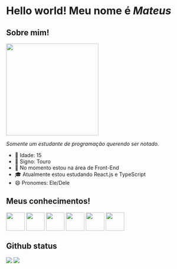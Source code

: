 # Hello world! Meu nome é _Mateus_

## Sobre mim!
<div>
  <img width=250 src="https://github.com/mStof/mStof/assets/137577094/910a4d52-303e-4711-af00-4616d4fa0a25">
  <p><em>Somente um estudante de programação querendo ser notado.</em></p>
  <ul>
    <li>🎂 Idade: 15</li>
    <li>🌟 Signo: Touro</li>
    <li>🔭 No momento estou na área de Front-End</li>
    <li>🎓 Atualmente estou estudando React.js e TypeScript</li>
    <li>😄 Pronomes: Ele/Dele</li>            
  </ul>
</div>

## Meus conhecimentos!

<div>
  <img align=top width=50 src="https://cdn.jsdelivr.net/gh/devicons/devicon/icons/html5/html5-original.svg"/>          
  <img align=top width=50 src="https://cdn.jsdelivr.net/gh/devicons/devicon/icons/css3/css3-original.svg"/>          
  <img align=top width=50 src="https://cdn.jsdelivr.net/gh/devicons/devicon/icons/javascript/javascript-original.svg"/> 
  <img align=top width=50 src="https://cdn.jsdelivr.net/gh/devicons/devicon/icons/sass/sass-original.svg"/>
  <img align=top width=50 src="https://cdn.jsdelivr.net/gh/devicons/devicon/icons/bootstrap/bootstrap-plain.svg" />
  <img align=top width=50 src="https://cdn.jsdelivr.net/gh/devicons/devicon/icons/figma/figma-original.svg" />          
</div>

## Github status 

<div>
  <picture>
  <source srcset="https://github-readme-stats.vercel.app/api?username=mStof&show_icons=true&hide_border=true&hide_rank=true" media="(prefers-color-scheme: light), (prefers-color-scheme: no-preference)"/>

  <source srcset="https://github-readme-stats.vercel.app/api?username=mStof&show_icons=true&theme=tokyonight&hide_border=true&hide_rank=true" media="(prefers-color-scheme: dark)"/>

  <img align=top src="https://github-readme-stats.vercel.app/api?username=mStof&show_icons=true&theme=tokyonight&hide_border=true&hide_rank=true">
  </picture>

  <picture align="center">
  <source srcset="https://github-readme-stats.vercel.app/api/top-langs/?username=mStof&layout=compact&theme=tokyonight&hide_border=true"
    media="(prefers-color-scheme: dark)"
  />
  <source
    srcset="https://github-readme-stats.vercel.app/api/top-langs/?username=mStof&layout=compact&hide_border=true"
    media="(prefers-color-scheme: light), (prefers-color-scheme: no-preference)"
  />

<img align="top" src="https://github-readme-stats.vercel.app/api/top-langs/?username=mStof&layout=compact&theme=tokyonight&hide_border=true">
</picture>
</div>

